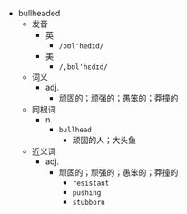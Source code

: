 - bullheaded
  - 发音
    - 英
      - `/bʊl'hedɪd/`
    - 美
      - `/,bʊl'hɛdɪd/`
  - 词义
    - adj.
      - 顽固的；顽强的；愚笨的；莽撞的
  - 同根词
    - n.
      - `bullhead`
        - 顽固的人；大头鱼
  - 近义词
    - adj.
      - 顽固的；顽强的；愚笨的；莽撞的
        - `resistant`
        - `pushing`
        - `stubborn`
